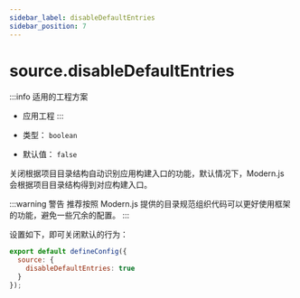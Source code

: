 ```yaml
---
sidebar_label: disableDefaultEntries
sidebar_position: 7
---
```


# source.disableDefaultEntries

:::info 适用的工程方案
* 应用工程
:::

* 类型： `boolean`
* 默认值： `false`

关闭根据项目目录结构自动识别应用构建入口的功能，默认情况下，Modern.js 会根据项目目录结构得到对应构建入口。

:::warning 警告
推荐按照 Modern.js 提供的目录规范组织代码可以更好使用框架的功能，避免一些冗余的配置。
:::

设置如下，即可关闭默认的行为：

```js title="modern.config.js"
export default defineConfig({
  source: {
    disableDefaultEntries: true
  }
});
```
